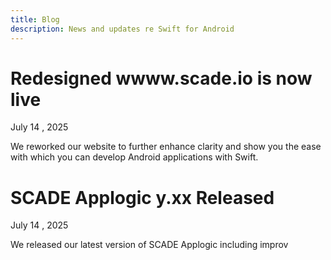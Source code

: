 ```yaml
---
title: Blog
description: News and updates re Swift for Android
---
```


# Redesigned wwww.scade.io is now live
July 14 , 2025

We reworked our website to further enhance clarity and show you the ease with which you can develop Android applications with Swift.

# SCADE Applogic y.xx Released
July 14 , 2025

We released our latest version of SCADE Applogic including improv
